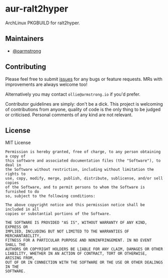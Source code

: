 # aur-ralt2hyper

ArchLinux PKGBUILD for ralt2hyper.

## Maintainers

- [@oarmstrong](https://gitlab.com/oarmstrong)

## Contributing

Please feel free to submit
[issues](https://gitlab.com/oarmstrong/olint/-/issues/new) for any bugs or
feature requests. MRs with improvements are always welcome too!

Alternatively you may contact `ollie@armstrong.io` if you'd prefer.

Contributor guidelines are simply: don't be a dick. This project is welcoming
of contributions from anyone, quality of code is the only thing to be judged or
criticised. Personal comments of any kind are not relevant.

## License

MIT License

```
Permission is hereby granted, free of charge, to any person obtaining a copy of
this software and associated documentation files (the "Software"), to deal in
the Software without restriction, including without limitation the rights to
use, copy, modify, merge, publish, distribute, sublicense, and/or sell copies
of the Software, and to permit persons to whom the Software is furnished to do
so, subject to the following conditions:

The above copyright notice and this permission notice shall be included in all
copies or substantial portions of the Software.

THE SOFTWARE IS PROVIDED "AS IS", WITHOUT WARRANTY OF ANY KIND, EXPRESS OR
IMPLIED, INCLUDING BUT NOT LIMITED TO THE WARRANTIES OF MERCHANTABILITY,
FITNESS FOR A PARTICULAR PURPOSE AND NONINFRINGEMENT. IN NO EVENT SHALL THE
AUTHORS OR COPYRIGHT HOLDERS BE LIABLE FOR ANY CLAIM, DAMAGES OR OTHER
LIABILITY, WHETHER IN AN ACTION OF CONTRACT, TORT OR OTHERWISE, ARISING FROM,
OUT OF OR IN CONNECTION WITH THE SOFTWARE OR THE USE OR OTHER DEALINGS IN THE
SOFTWARE.
```

